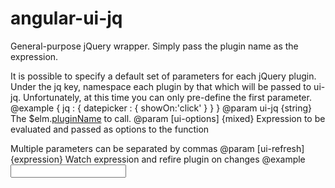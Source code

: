 angular-ui-jq
==================

General-purpose jQuery wrapper. Simply pass the plugin name as the expression.

It is possible to specify a default set of parameters for each jQuery plugin.
Under the jq key, namespace each plugin by that which will be passed to ui-jq.
Unfortunately, at this time you can only pre-define the first parameter.
@example { jq : { datepicker : { showOn:'click' } } }
@param ui-jq {string} The $elm.[pluginName]() to call.
@param [ui-options] {mixed} Expression to be evaluated and passed as options to the function

Multiple parameters can be separated by commas
@param [ui-refresh] {expression} Watch expression and refire plugin on changes
@example <input ui-jq="datepicker" ui-options="{showOn:'click'},secondParameter,thirdParameter" ui-refresh="iChange">